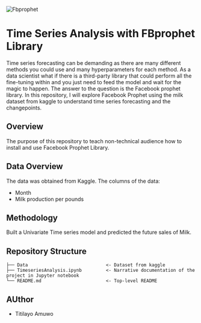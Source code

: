 ![Fbprophet](https://analyticsindiamag.com/wp-content/uploads/schema-and-structured-data-for-wp/prophet-1200x900.png)

# Time Series Analysis with FBprophet Library

Time series forecasting can be demanding as there are many different methods you could use and many hyperparameters for each method. As a data scientist what if there is a third-party library that could perform all the fine-tuning within and you just need to feed the model and wait for the magic to happen. The answer to the question is the Facebook prophet library. In this repository, I will explore Facebook Prophet using the milk dataset from kaggle to understand time series forecasting and the changepoints.


## Overview
The purpose of this repository to teach non-technical audience how to install and use Facebook Prophet Library.

## Data Overview

The data was obtained from Kaggle. The columns of the data:
- Month
- Milk production per pounds

## Methodology
Built a Univariate Time series model and predicted the future sales of Milk.

 ## Repository Structure

```
├── Data                             <- Dataset from kaggle
├── TimeseriesAnalysis.ipynb         <- Narrative documentation of the project in Jupyter notebook
└── README.md                        <- Top-level README
``` 

## AUthor
- Titilayo Amuwo
